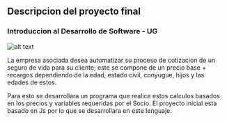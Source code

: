 ## Descripcion del proyecto final
### Introduccion al Desarrollo de Software - UG 
![alt text](https://www.galileo.edu/wp-content/themes/galileo-theme/img/logo-header.png "UG")

La empresa asociada desea automatizar su proceso de cotizacion de un seguro de vida para su cliente; este se compone de un precio base + recargos dependiendo de la edad, estado civil, conyugue, hijos y las edades de estos.

Para esto se desarrollara un programa que realice estos calculos basados en los precios y variables requeridas por el Socio.
El proyecto inicial esta basado en Js por lo que se desarrollara en este lenguaje.
